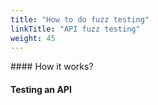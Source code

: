 ```yaml
---
title: "How to do fuzz testing"
linkTitle: "API fuzz testing"
weight: 45
---
```


#### How it works?

#### Testing an API